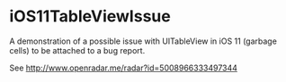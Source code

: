 # iOS11TableViewIssue
A demonstration of a possible issue with UITableView in iOS 11 (garbage cells) to be attached to a bug report.

See http://www.openradar.me/radar?id=5008966333497344
